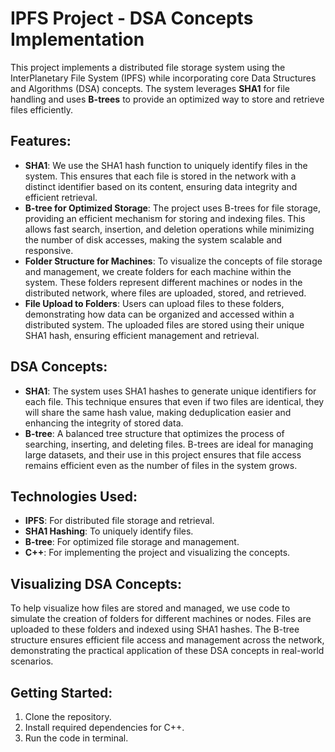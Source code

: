 # IPFS Project - DSA Concepts Implementation

This project implements a distributed file storage system using the InterPlanetary File System (IPFS) while incorporating core Data Structures and Algorithms (DSA) concepts. The system leverages **SHA1** for file handling and uses **B-trees** to provide an optimized way to store and retrieve files efficiently.

## Features:
- **SHA1**: We use the SHA1 hash function to uniquely identify files in the system. This ensures that each file is stored in the network with a distinct identifier based on its content, ensuring data integrity and efficient retrieval.
- **B-tree for Optimized Storage**: The project uses B-trees for file storage, providing an efficient mechanism for storing and indexing files. This allows fast search, insertion, and deletion operations while minimizing the number of disk accesses, making the system scalable and responsive.
- **Folder Structure for Machines**: To visualize the concepts of file storage and management, we create folders for each machine within the system. These folders represent different machines or nodes in the distributed network, where files are uploaded, stored, and retrieved.
- **File Upload to Folders**: Users can upload files to these folders, demonstrating how data can be organized and accessed within a distributed system. The uploaded files are stored using their unique SHA1 hash, ensuring efficient management and retrieval.
  
## DSA Concepts:
- **SHA1**: The system uses SHA1 hashes to generate unique identifiers for each file. This technique ensures that even if two files are identical, they will share the same hash value, making deduplication easier and enhancing the integrity of stored data.
- **B-tree**: A balanced tree structure that optimizes the process of searching, inserting, and deleting files. B-trees are ideal for managing large datasets, and their use in this project ensures that file access remains efficient even as the number of files in the system grows.

## Technologies Used:
- **IPFS**: For distributed file storage and retrieval.
- **SHA1 Hashing**: To uniquely identify files.
- **B-tree**: For optimized file storage and management.
- **C++**: For implementing the project and visualizing the concepts.

## Visualizing DSA Concepts:
To help visualize how files are stored and managed, we use code to simulate the creation of folders for different machines or nodes. Files are uploaded to these folders and indexed using SHA1 hashes. The B-tree structure ensures efficient file access and management across the network, demonstrating the practical application of these DSA concepts in real-world scenarios.

## Getting Started:
1. Clone the repository.
2. Install required dependencies for C++.
3. Run the code in terminal.

